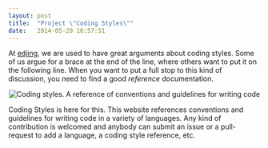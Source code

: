 ```yaml
---
layout: post
title:  "Project \"Coding Styles\""
date:   2014-05-20 16:57:51
---
```


At [edjing](http://www.edjing.com), we are used to have great arguments about coding styles. Some of us argue for a brace at the end of the line, where others want to put it on the following line. When you want to put a full stop to this kind of discussion, you need to find a good *reference* documentation.

<center><img src="https://raw.githubusercontent.com/codingstyles/codingstyles.io/master/codingstyles_logo.gif" alt="Coding styles. A reference of conventions and guidelines for writing code" /></center>

Coding Styles is here for this. This website references conventions and guidelines for writing code in a variety of languages. Any kind of contribution is welcomed and anybody can submit an issue or a pull-request to add a language, a coding style reference, etc.
